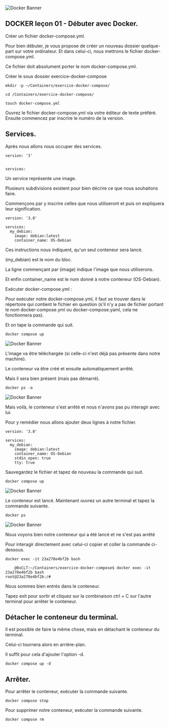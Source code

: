![Docker Banner](https://thingsolver.com/wp-content/uploads/docker-cover.png)

## DOCKER leçon 01 - Débuter avec Docker.

Créer un fichier docker-compose.yml.

Pour bien débuter, je vous propose de créer un nouveau dossier quelque-part sur votre ordinateur. Et dans celui-ci, nous mettrons le fichier docker-compose.yml.

Ce fichier doit absolument porter le nom docker-compose.yml.

Créer le sous dossier exercice-docker-compose

```
mkdir -p ~/Containers/exercice-docker-compose/
```
```
cd /Containers/exercice-docker-compose/
```
```
touch docker-compose.yml
```

Ouvrez le fichier docker-compose.yml via votre éditeur de texte préféré. Ensuite commencez par inscrire le numéro de la version.

## Services.

Après nous allons nous occuper des services.

```
version: '3'


services:
```

Un service représente une image.

Plusieurs subdivisions existent pour bien décrire ce que nous souhaitons faire. 

Commençons par y inscrire celles que nous utiliseront et puis on expliquera leur signification.
```
version: '3.8'

services:
  my_debian:
    image: debian:latest
    container_name: OS-Debian
```
Ces instructions nous indiquent, qu'un seul conteneur sera lancé. 

(my_debian) est le nom du bloc. 

La ligne commençant par (image) indique l'image que nous utiliserons. 

Et enfin container_name est le nom donné à notre conteneur (OS-Debian).

Exécuter docker-compose.yml :

Pour exécuter notre docker-compose.yml, il faut se trouver dans le répertoire qui contient le fichier en question (s'il n'y a pas de fichier portant le nom docker-compose.yml ou docker-compose.yaml, cela ne fonctionnera pas).

Et on tape la commande qui suit.
```
docker compose up
```
![Docker Banner](./images/leçon_01_0A.png)

L'image va être téléchargée (si celle-ci n'est déjà pas présente dans notre machine). 

Le conteneur va être créé et ensuite automatiquement arrêté.

Mais il sera bien présent (mais pas démarré).
```
docker ps -a
```
![Docker Banner](./images/leçon_01_0B.png)

Mais voilà, le conteneur s'est arrêté et nous n'avons pas pu interagir avec lui.

Pour y remédier nous allons ajouter deux lignes à notre fichier.

```
version: '3.8'

services:
  my_debian:
    image: debian:latest
    container_name: OS-Debian
    stdin_open: true
    tty: true
```
Sauvegardez le fichier et tapez de nouveau la commande qui suit.
```
docker compose up
```
![Docker Banner](./images/leçon_01_0C.png)

Le conteneur est lancé. Maintenant ouvrez un autre terminal et tapez la commande suivante.
```
docker ps
```
![Docker Banner](./images/leçon_01_0D.png)

Nous voyons bien notre conteneur qui a été lancé et ne s'est pas arrêté

Pour interagir directement avec celui-ci copier et coller la commande ci-dessous.
```
docker exec -it 23a278e4bf2b bash
```
```
    @0xCLT:~/Containers/exercice-docker-compose$ docker exec -it 23a278e4bf2b bash
root@23a278e4bf2b:/#
```
Nous sommes bien entrés dans le conteneur.

Tapez exit pour sortir et cliquez sur la combinaison ctrl + C sur l'autre terminal pour arrêter le conteneur.

## Détacher le conteneur du terminal.

Il est possible de faire la même chose, mais en détachant le conteneur du terminal.

Celui-ci tournera alors en arrière-plan. 

Il suffit pour cela d'ajouter l'option -d.
```
docker compose up -d
```
## Arrêter.

Pour arrêter le conteneur, exécuter la commande suivante.

```
docker compose stop
```
Pour supprimer notre conteneur, exécuter la commande suivante.
```
docker compose rm
```
